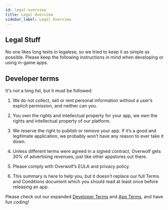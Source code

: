 ```yaml
---
id: legal-overview
title: Legal Overview
sidebar_label: Legal Overview
---
```


## Legal Stuff

No one likes long texts in legalese, so we tried to keep it as simple as possible. Please keep the following instructions in mind when developing or using in-game apps. 

## Developer terms

It's not a long list, but it must be followed:

1. We do not collect, sell or rent personal information without a user’s explicit permission, and neither can you.

2. You own the rights and intellectual property for your app, we own the rights and intellectual property of our platform.

3. We reserve the right to publish or remove your app. If it’s a good and legitimate application, we probably won’t have any reason to ever take it down.

4. Unless different terms were agreed in a signed contract, Overwolf gets 30% of advertising revenues, just like other appstores out there.

5. Please comply with Overwolf’s EULA and privacy policy.

6. This summary is here to help you, but it doesn't replace our full Terms and Conditions document which you should read at least once before releasing an app.

Please check out our expanded [Developer Terms](legal-developers-terms) and [App Terms](legal-app-terms), and have fun coding!
